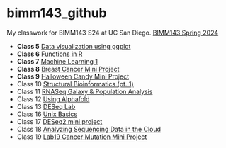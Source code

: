 # bimm143_github
My classwork for BIMM143 S24 at UC San Diego. 
[BIMM143 Spring 2024](https://bioboot.github.io/bimm143_S24/schedule/)


- **Class 5** [Data visualization using ggplot](https://github.com/lilithsadil/bimm143_github/blob/main/Class05/Class05.pdf)
- **Class 6** [Functions in R](https://github.com/lilithsadil/bimm143_github/blob/main/Class06/Class06.pdf)
- **Class 7** [Machine Learning 1](https://github.com/lilithsadil/bimm143_github/blob/main/Class07/Class-7--Machine-Learning-1.pdf)
- **Class 8** [Breast Cancer Mini Project](https://github.com/lilithsadil/bimm143_github/blob/main/Class08/Class08.pdf)
- **Class 9** [Halloween Candy Mini Project]()
- Class 10 [Structural Bioinformatics (pt. 1)]()
- Class 11 [RNASeq Galaxy & Population Analysis]()
- Class 12 [Using Alphafold]()
- Class 13 [DESeq Lab]()
- Class 16 [Unix Basics]()
- Class 17 [DESeq2 mini project]()
- Class 18 [Analyzing Sequencing Data in the Cloud]()
- Class 19 [Lab19 Cancer Mutation Mini Project]()
